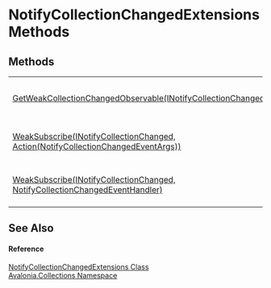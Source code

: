 # NotifyCollectionChangedExtensions Methods




## Methods
<table>
<tr>
<td><a href="M_Avalonia_Collections_NotifyCollectionChangedExtensions_GetWeakCollectionChangedObservable">GetWeakCollectionChangedObservable(INotifyCollectionChanged)</a></td>
<td>Gets a weak observable for the CollectionChanged event.</td>
</tr>
<tr>
<td><a href="M_Avalonia_Collections_NotifyCollectionChangedExtensions_WeakSubscribe">WeakSubscribe(INotifyCollectionChanged, Action(NotifyCollectionChangedEventArgs))</a></td>
<td>Subscribes to the CollectionChanged event using a weak subscription.</td>
</tr>
<tr>
<td><a href="M_Avalonia_Collections_NotifyCollectionChangedExtensions_WeakSubscribe_1">WeakSubscribe(INotifyCollectionChanged, NotifyCollectionChangedEventHandler)</a></td>
<td>Subscribes to the CollectionChanged event using a weak subscription.</td>
</tr>
</table>

## See Also


#### Reference
<a href="T_Avalonia_Collections_NotifyCollectionChangedExtensions">NotifyCollectionChangedExtensions Class</a>  
<a href="N_Avalonia_Collections">Avalonia.Collections Namespace</a>  
